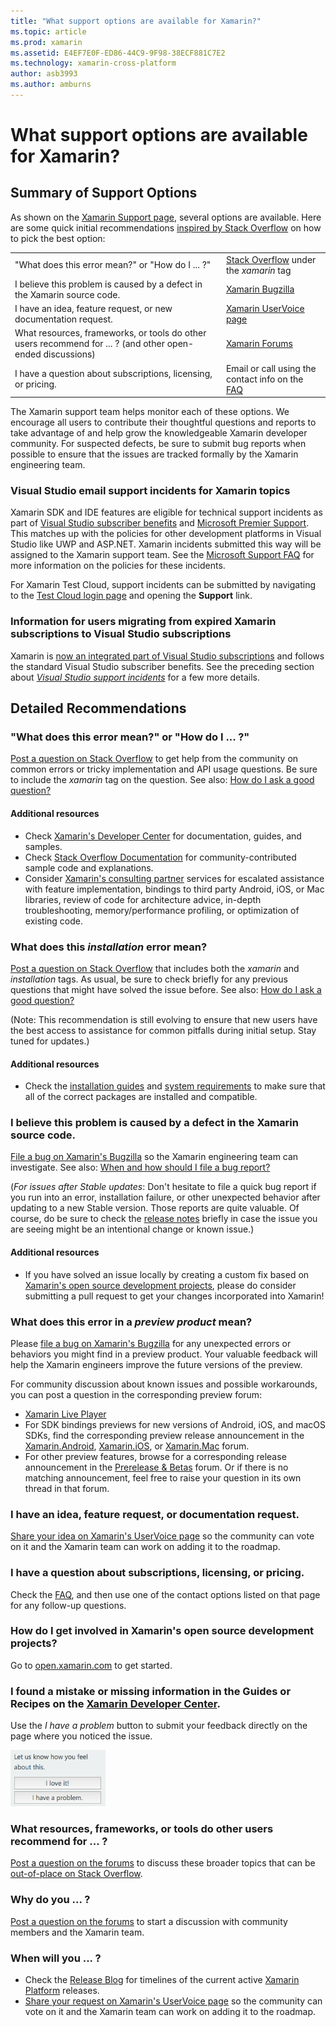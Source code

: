 ```yaml
---
title: "What support options are available for Xamarin?"
ms.topic: article
ms.prod: xamarin
ms.assetid: E4EF7E0F-ED86-44C9-9F98-38ECF881C7E2
ms.technology: xamarin-cross-platform
author: asb3993
ms.author: amburns
---
```


# What support options are available for Xamarin?

## Summary of Support Options

As shown on the [Xamarin Support page](https://www.xamarin.com/support), several options are available.  Here are some quick initial recommendations [inspired by Stack Overflow](http://stackoverflow.com/help/product-support) on how to pick the best option:

<table>
    <tr>
        <td>"What does this error mean?" or "How do I ... ?"</td>
        <td><a href="http://stackoverflow.com/questions/ask?tags=xamarin">Stack Overflow</a> under the <em>xamarin</em> tag</td>
    </tr>
    <tr>
        <td>I believe this problem is caused by a defect in the Xamarin source code.</td>
        <td><a href="https://bugzilla.xamarin.com/page.cgi?id=bug-writing.html">Xamarin Bugzilla</a></td>
    </tr>
    <tr>
        <td>I have an idea, feature request, or new documentation request.</td>
        <td><a href="https://xamarin.uservoice.com">Xamarin UserVoice page</a></td>
    </tr>
    <tr>
        <td>What resources, frameworks, or tools do other users recommend for ... ? (and other open-ended discussions)</td>
        <td><a href="https://forums.xamarin.com/">Xamarin Forums</a></td>
    </tr>
    <tr>
        <td>I have a question about subscriptions, licensing, or pricing.</td>
        <td>Email or call using the contact info on the <a href="https://www.xamarin.com/faq">FAQ</a></td>
    </tr>
</table>

The Xamarin support team helps monitor each of these options.  We encourage all users to contribute their thoughtful questions and reports to take advantage of and help grow the knowledgeable Xamarin developer community.  For suspected defects, be sure to submit bug reports when possible to ensure that the issues are tracked formally by the Xamarin engineering team.

<a name="Visual_Studio_email_support_incidents_for_Xamarin_topics"/>

### Visual Studio email support incidents for Xamarin topics

Xamarin SDK and IDE features are eligible for technical support incidents as part of [Visual Studio subscriber benefits](https://msdn.microsoft.com/subscriptions/bb266240) and [Microsoft Premier Support](https://www.microsoft.com/en-us/microsoftservices/support.aspx).  This matches up with the policies for other development platforms in Visual Studio like UWP and ASP.NET.  Xamarin incidents submitted this way will be assigned to the Xamarin support team.  See the [Microsoft Support FAQ](https://support.microsoft.com/gp/offerprophone) for more information on the policies for these incidents.

For Xamarin Test Cloud, support incidents can be submitted by navigating to the [Test Cloud login page](https://testcloud.xamarin.com/login) and opening the **Support** link.

### Information for users migrating from expired Xamarin subscriptions to Visual Studio subscriptions

Xamarin is [now an integrated part of Visual Studio subscriptions](https://blog.xamarin.com/xamarin-for-all/) and follows the standard Visual Studio subscriber benefits.  See the preceding section about [*Visual Studio support incidents*](#Visual_Studio_email_support_incidents_for_Xamarin_topics) for a few more details.

## Detailed Recommendations

### "What does this error mean?" or "How do I ... ?"

[Post a question on Stack Overflow](http://stackoverflow.com/questions/ask?tags=xamarin) to get help from the community on common errors or tricky implementation and API usage questions.  Be sure to include the _xamarin_ tag on the question.  See also: [How do I ask a good question?](http://stackoverflow.com/help/how-to-ask)

#### Additional resources

-   Check [Xamarin's Developer Center](/index.md) for documentation, guides, and samples.
-   Check [Stack Overflow Documentation](http://stackoverflow.com/documentation) for community-contributed sample code and explanations.
-   Consider [Xamarin's consulting partner](https://www.xamarin.com/consulting-partners) services for escalated assistance with feature implementation, bindings to third party Android, iOS, or Mac libraries, review of code for architecture advice, in-depth troubleshooting, memory/performance profiling, or optimization of existing code.

### What does this _installation_ error mean?

[Post a question on Stack Overflow](http://stackoverflow.com/questions/ask?tags=xamarin+installation) that includes both the _xamarin_ and _installation_ tags.  As usual, be sure to check briefly for any previous questions that might have solved the issue before.  See also: [How do I ask a good question?](http://stackoverflow.com/help/how-to-ask)

(Note: This recommendation is still evolving to ensure that new users have the best access to assistance for common pitfalls during initial setup.  Stay tuned for updates.)

#### Additional resources

-   Check the [installation guides](~/cross-platform/get-started/installation/index.md) and [system requirements](~/cross-platform/get-started/requirements.md) to make sure that all of the correct packages are installed and compatible.

### I believe this problem is caused by a defect in the Xamarin source code.

[File a bug on Xamarin's Bugzilla](https://bugzilla.xamarin.com/page.cgi?id=bug-writing.html) so the Xamarin engineering team can investigate.  See also: [When and how should I file a bug report?](~/cross-platform/troubleshooting/questions/howto-file-bug.md)

(*For issues after Stable updates*: Don't hesitate to file a quick bug report if you run into an error, installation failure, or other unexpected behavior after updating to a new Stable version.  Those reports are quite valuable.  Of course, do be sure to check the [release notes](https://developer.xamarin.com/releases/) briefly in case the issue you are seeing might be an intentional change or known issue.)

#### Additional resources

-   If you have solved an issue locally by creating a custom fix based on [Xamarin's open source development projects](http://open.xamarin.com/), please do consider submitting a pull request to get your changes incorporated into Xamarin!

### What does this error in a _preview product_ mean?

Please [file a bug on Xamarin's Bugzilla](https://bugzilla.xamarin.com/page.cgi?id=bug-writing.html) for any unexpected errors or behaviors you might find in a preview product.  Your valuable feedback will help the Xamarin engineers improve the future versions of the preview.

For community discussion about known issues and possible workarounds, you can post a question in the corresponding preview forum:

-   [Xamarin Live Player](https://forums.xamarin.com/categories/live-player)
-   For SDK bindings previews for new versions of Android, iOS, and macOS SDKs, find the corresponding preview release announcement in the [Xamarin.Android](http://forums.xamarin.com/categories/android), [Xamarin.iOS](http://forums.xamarin.com/categories/ios), or [Xamarin.Mac](http://forums.xamarin.com/categories/mac) forum.
-   For other preview features, browse for a corresponding release announcement in the [Prerelease & Betas](http://forums.xamarin.com/categories/xamarin-prerelease) forum.  Or if there is no matching announcement, feel free to raise your question in its own thread in that forum.

### I have an idea, feature request, or documentation request.

[Share your idea on Xamarin's UserVoice page](https://xamarin.uservoice.com) so the community can vote on it and the Xamarin team can work on adding it to the roadmap.

### I have a question about subscriptions, licensing, or pricing.

Check the [FAQ](https://www.xamarin.com/faq), and then use one of the contact options listed on that page for any follow-up questions.

### How do I get involved in Xamarin's open source development projects?

Go to [open.xamarin.com](http://open.xamarin.com/) to get started.

### I found a mistake or missing information in the Guides or Recipes on the [Xamarin Developer Center](/index.md).

Use the _I have a problem_ button to submit your feedback directly on the page where you noticed the issue.

[<img src="support-options-images/feedback.png" style="width: 152px; height: 90px;">](support-options-images/feedback.png)

### What resources, frameworks, or tools do other users recommend for ... ?

[Post a question on the forums](https://forums.xamarin.com/) to discuss these broader topics that can be [out-of-place on Stack Overflow](http://stackoverflow.com/help/dont-ask).

### Why do you ... ?

[Post a question on the forums](https://forums.xamarin.com/) to start a discussion with community members and the Xamarin team.

### When will you ... ?

-   Check the [Release Blog](http://releases.xamarin.com/) for timelines of the current active [Xamarin Platform](https://www.xamarin.com/platform) releases.
-   [Share your request on Xamarin's UserVoice page](https://xamarin.uservoice.com) so the community can vote on it and the Xamarin team can work on adding it to the roadmap.

